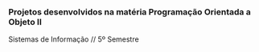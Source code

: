 ### Projetos desenvolvidos na matéria Programação Orientada a Objeto II
Sistemas de Informação // 5º Semestre
